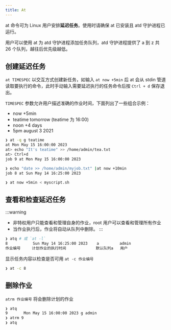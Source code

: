 ```yaml
---
title: At
---
```

at 命令可为 Linux 用户安排**延迟任务**。使用时请确保 at 已安装且 atd 守护进程已运行。

用户可以使用 at 为 atd 守护进程添加任务队列，atd 守护进程提供了 a 到 z 共 26 个队列，越往后优先级越低。

## 创建延迟任务
`at TIMESPEC` 以交互方式创建新任务，如输入 `at now +5min` 后 at 会从 stdin 管道读取要执行的命令，此时手动输入需要延迟执行的任务命令后按 `Ctrl + d` 保存退出。

`TIMESPEC` 参数允许用户描述准确的作业时间，下面列出了一些组合示例：
- now +5min
- teatime tomorrow (teatime 为 16:00)
- noon +4 days
- 5pm august 3 2021

```bash title="以交互方式创建作业"
❯ at -q g teatime
at Mon May 15 16:00:00 2023
at> echo "It's teatime" >> /home/admin/tea.txt
at> Ctrl+d
job 9 at Mon May 15 16:00:00 2023
``` 

```bash title="以管道方式创建一个作业"
❯ echo "date >> /home/admin/myjob.txt" |at now +10min
job 8 at Sun May 14 16:25:00 2023
```

```bash title="对于复杂的脚本使用重定向更为方便"
❯ at now +5min < myscript.sh
```



## 查看和检查延迟任务
:::warning
- 非特权用户只能查看和管理自身的作业，root 用户可以查看和管理所有作业
- 当作业执行后，作业将自动从队列中删除。 
:::

```bash title="查看队列信息"
❯ atq # 或 `at -l`
8           Sun May 14 16:25:00 2023    a         admin
作业编号     计划作业的执行时间             默认队列a   用户
```
显示任务内容以检查是否可用 `at -c 作业编号`
```bash title="查看队列内容"
❯ at -c 8
```

## 删除作业
`atrm 作业编号` 将会删除计划的作业

```bash
❯ atq
9       Mon May 15 16:00:00 2023 g admin
❯ atrm 9
❯ atq
```